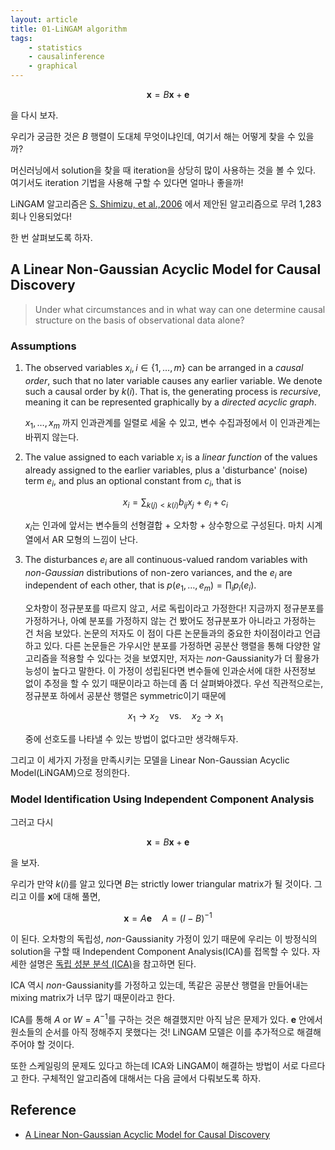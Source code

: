 ```yaml
---
layout: article
title: 01-LiNGAM algorithm
tags:
    - statistics
    - causalinference  
    - graphical
---
```


$$
\mathbf{x}=B\mathbf{x}+\mathbf{e}
$$

을 다시 보자.

우리가 궁금한 것은 $B$ 행렬이 도대체 무엇이냐인데, 여기서 해는 어떻게 찾을 수 있을까?

<!--more-->

머신러닝에서 solution을 찾을 때 iteration을 상당히 많이 사용하는 것을 볼 수 있다. 여기서도 iteration 기법을 사용해 구할 수 있다면 얼마나 좋을까!

LiNGAM 알고리즘은 <a href="https://www.jmlr.org/papers/volume7/shimizu06a/shimizu06a.pdf">S. Shimizu, et al.,2006</a> 에서 제안된 알고리즘으로 무려 1,283회나 인용되었다! 

한 번 살펴보도록 하자.

## A Linear Non-Gaussian Acyclic Model for Causal Discovery

> Under what circumstances and in what way can one determine causal structure on the basis of observational data alone?

### Assumptions

1. The observed variables $x_i, i \in \{1,\dots,m\}$ can be arranged in a _causal order_, such that no later variable causes any earlier variable. We denote such a causal order by $k(i)$. That is, the generating process is _recursive_, meaning it can be represented graphically by a _directed acyclic graph_.
   
    $x_1,\dots,x_m$ 까지 인과관계를 일렬로 세울 수 있고, 변수 수집과정에서 이 인과관계는 바뀌지 않는다.

2. The value assigned to each variable $x_i$ is a _linear function_ of the values already assigned to the earlier variables, plus a 'disturbance' (noise) term $e_i$, and plus an optional constant from $c_i$, that is

    $$
    x_i=\sum_{k(j)<k(i)}b_{ij}x_j+e_i+c_i
    $$

    $x_i$는 인과에 앞서는 변수들의 선형결합 + 오차항 + 상수항으로 구성된다. 마치 시계열에서 AR 모형의 느낌이 난다.

3. The disturbances $e_i$ are all continuous-valued random variables with _non-Gaussian_ distributions of non-zero variances, and the $e_i$ are independent of each other, that is $p(e_1,\dots,e_m)=\prod_i{p_i(e_i)}$.

    오차항이 정규분포를 따르지 않고, 서로 독립이라고 가정한다! 지금까지 정규분포를 가정하거나, 아예 분포를 가정하지 않는 건 봤어도 정규분포가 아니라고 가정하는 건 처음 보았다. 논문의 저자도 이 점이 다른 논문들과의 중요한 차이점이라고 언급하고 있다. 다른 논문들은 가우시안 분포를 가정하면 공분산 행렬을 통해 다양한 알고리즘을 적용할 수 있다는 것을 보였지만, 저자는 _non_-Gaussianity가 더 활용가능성이 높다고 말한다. 이 가정이 성립된다면 변수들에 인과순서에 대한 사전정보 없이 추정을 할 수 있기 때문이라고 하는데 좀 더 살펴봐야겠다. 우선 직관적으로는, 정규분포 하에서 공분산 행렬은 symmetric이기 때문에

    $$
    x_1 \to x_2 \quad \text{vs.} \quad x_2 \to x_1
    $$

    중에 선호도를 나타낼 수 있는 방법이 없다고만 생각해두자.

그리고 이 세가지 가정을 만족시키는 모델을 Linear Non-Gaussian Acyclic Model(LiNGAM)으로 정의한다. 

### Model Identification Using Independent Component Analysis

그러고 다시

$$
\mathbf{x}=B\mathbf{x}+\mathbf{e}
$$

을 보자.

우리가 만약 $k(i)$를 알고 있다면 $B$는 strictly lower triangular matrix가 될 것이다. 그리고 이를 $\mathbf{x}$에 대해 풀면,

$$
\mathbf{x}=A\mathbf{e} \quad A=(I-B)^{-1}
$$

이 된다. 오차항의 독립성, _non_-Gaussianity 가정이 있기 때문에 우리는 이 방정식의 solution을 구할 때 Independent Component Analysis(ICA)를 접목할 수 있다. 자세한 설명은 <a href="https://angeloyeo.github.io/2020/07/14/ICA.html">독립 성분 분석 (ICA)</a>을 참고하면 된다.

ICA 역시 _non_-Gaussianity를 가정하고 있는데, 똑같은 공분산 행렬을 만들어내는 mixing matrix가 너무 많기 때문이라고 한다.

ICA를 통해 $A$ or $W=A^{-1}$를 구하는 것은 해결했지만 아직 남은 문제가 있다. $\mathbf{e}$ 안에서 원소들의 순서를 아직 정해주지 못했다는 것! LiNGAM 모델은 이를 추가적으로 해결해주어야 할 것이다.

또한 스케일링의 문제도 있다고 하는데 ICA와 LiNGAM이 해결하는 방법이 서로 다르다고 한다. 구체적인 알고리즘에 대해서는 다음 글에서 다뤄보도록 하자.

## Reference

* <a href="https://www.jmlr.org/papers/volume7/shimizu06a/shimizu06a.pdf">A Linear Non-Gaussian Acyclic Model for Causal Discovery</a>
